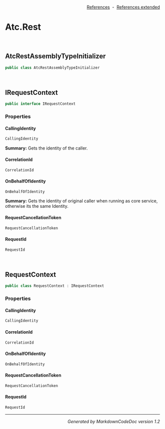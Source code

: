 <div style='text-align: right'>

[References](Index.md)&nbsp;&nbsp;-&nbsp;&nbsp;[References extended](IndexExtended.md)
</div>

# Atc.Rest

<br />


## AtcRestAssemblyTypeInitializer

```csharp
public class AtcRestAssemblyTypeInitializer
```


<br />


## IRequestContext

```csharp
public interface IRequestContext
```

### Properties


#### CallingIdentity

```csharp
CallingIdentity
```
<p><b>Summary:</b> Gets the identity of the caller.</p>

#### CorrelationId

```csharp
CorrelationId
```
#### OnBehalfOfIdentity

```csharp
OnBehalfOfIdentity
```
<p><b>Summary:</b> Gets the identity of original caller when running as core service, otherwise its the same Identity.</p>

#### RequestCancellationToken

```csharp
RequestCancellationToken
```
#### RequestId

```csharp
RequestId
```

<br />


## RequestContext

```csharp
public class RequestContext : IRequestContext
```

### Properties


#### CallingIdentity

```csharp
CallingIdentity
```
#### CorrelationId

```csharp
CorrelationId
```
#### OnBehalfOfIdentity

```csharp
OnBehalfOfIdentity
```
#### RequestCancellationToken

```csharp
RequestCancellationToken
```
#### RequestId

```csharp
RequestId
```
<hr /><div style='text-align: right'><i>Generated by MarkdownCodeDoc version 1.2</i></div>
